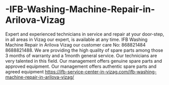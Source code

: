 # -IFB-Washing-Machine-Repair-in-Arilova-Vizag
 Expert and experienced technicians in service and repair at your door-step, in all areas in Vizag our expert, is available at any time. IFB Washing Machine Repair in Arilova Vizag our customer care No: 868821484 8688821488. We are providing the high quality of spare parts among those 3 months of warranty and a 1month general service. Our technicians are very talented in this field. Our management offers genuine spare parts and approved equipment. Our management offers authentic spare parts and agreed equipment   https://ifb-service-center-in-vizag.com/ifb-washing-machine-repair-in-arilova-vizag/
